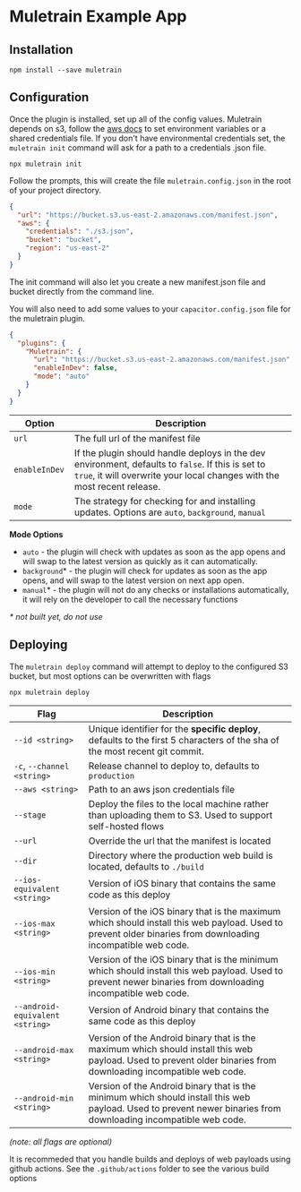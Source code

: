 # Muletrain Example App

## Installation

```
npm install --save muletrain 
```

## Configuration

Once the plugin is installed, set up all of the config values.
Muletrain depends on s3, follow the [aws docs](https://docs.aws.amazon.com/sdk-for-javascript/v2/developer-guide/setting-credentials-node.html) to set environment variables or a shared credentials file.
If you don't have environmental credentials set, the `muletrain init` command will ask for a path to a credentials .json file. 

```
npx muletrain init
```

Follow the prompts, this will create the file `muletrain.config.json` in the root of your project directory. 

```json
{
  "url": "https://bucket.s3.us-east-2.amazonaws.com/manifest.json",
  "aws": {
    "credentials": "./s3.json",
    "bucket": "bucket",
    "region": "us-east-2"
  }
}
```

The init command will also let you create a new manifest.json file and bucket directly from the command line.

You will also need to add some values to your `capacitor.config.json` file for the muletrain plugin.

```json
{
  "plugins": {
    "Muletrain": {
      "url": "https://bucket.s3.us-east-2.amazonaws.com/manifest.json",
      "enableInDev": false,
      "mode": "auto"
    }
  }
}

```

| Option | Description | 
| --- | --- |
| `url` | The full url of the manifest file | 
| `enableInDev ` | If the plugin should handle deploys in the dev environment, defaults to `false`. If this is set to `true`, it will overwrite your local changes with the most recent release. |
| `mode` | The strategy for checking for and installing updates. Options are `auto`, `background`, `manual` | 

**Mode Options**

* `auto` - the plugin will check with updates as soon as the app opens and will swap to the latest version as quickly as it can automatically.
* `background`* - the plugin will check for updates as soon as the app opens, and will swap to the latest version on next app open.
* `manual`* - the plugin will not do any checks or installations automatically, it will rely on the developer to call the necessary functions

_* not built yet, do not use_


## Deploying

The `muletrain deploy` command will attempt to deploy to the configured S3 bucket, but most options can be overwritten with flags

```
npx muletrain deploy
```


| Flag | Description | 
| --- | --- |
| `--id <string>` | Unique identifier for the **specific deploy**, defaults to the first 5 characters of the sha of the most recent git commit. | 
| `-c`, `--channel <string>` |  Release channel to deploy to, defaults to `production` |
| `--aws <string>` | Path to an aws json credentials file | 
| `--stage` | Deploy the files to the local machine rather than uploading them to S3. Used to support self-hosted flows |
| `--url` | Override the url that the manifest is located |
| `--dir` | Directory where the production web build is located, defaults to `./build` |
| `--ios-equivalent <string>` | Version of iOS binary that contains the same code as this deploy |
| `--ios-max <string>` | Version of the iOS binary that is the maximum which should install this web payload. Used to prevent older binaries from downloading incompatible web code. |
| `--ios-min <string>` | Version of the iOS binary that is the minimum which should install this web payload. Used to prevent newer binaries from downloading incompatible web code. |
| `--android-equivalent <string>` | Version of Android binary that contains the same code as this deploy |
| `--android-max <string>` | Version of the Android binary that is the maximum which should install this web payload. Used to prevent older binaries from downloading incompatible web code. |
| `--android-min <string>` | Version of the Android binary that is the minimum which should install this web payload. Used to prevent newer binaries from downloading incompatible web code. |

_(note: all flags are optional)_

It is recommeded that you handle builds and deploys of web payloads using github actions. See the `.github/actions` folder to see the various build options

